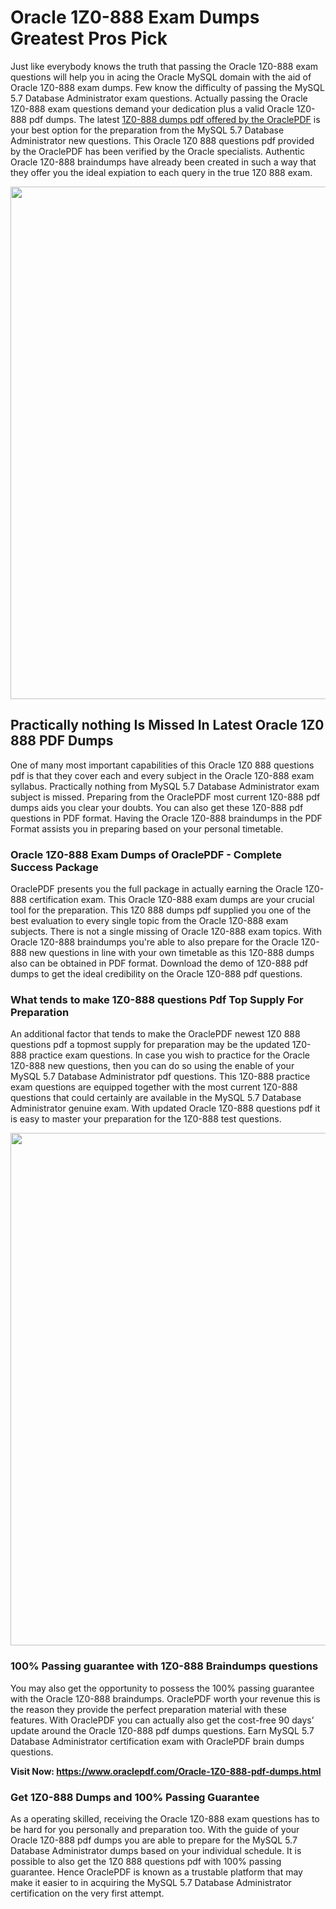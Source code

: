 <h1>Oracle 1Z0-888 Exam Dumps Greatest Pros Pick</h1>
<p>Just like everybody knows the truth that passing the Oracle 1Z0-888 exam questions will help you in acing the&nbsp;Oracle MySQL&nbsp;domain with the aid of Oracle 1Z0-888 exam dumps. Few know the difficulty of passing the MySQL 5.7 Database Administrator exam questions. Actually passing the Oracle 1Z0-888 exam questions demand your dedication plus a valid Oracle 1Z0-888 pdf dumps. The latest&nbsp;<a href="https://www.oraclepdf.com/Oracle-1Z0-888-pdf-dumps.html">1Z0-888 dumps pdf offered by the OraclePDF</a>&nbsp;is your best option for the preparation from the MySQL 5.7 Database Administrator new questions. This Oracle 1Z0 888 questions pdf provided by the OraclePDF has been verified by the Oracle specialists. Authentic Oracle 1Z0-888 braindumps have already been created in such a way that they offer you the ideal expiation to each query in the true 1Z0 888 exam.</p>
<p><a href="https://www.oraclepdf.com/Oracle-1Z0-888-pdf-dumps.html"><img src="https://i.ibb.co/mJY6Knz/1.png" width="820" /></a></p>
<h2>Practically nothing Is Missed In Latest Oracle 1Z0 888 PDF Dumps</h2>
<p>One of many most important capabilities of this Oracle 1Z0 888 questions pdf is that they cover each and every subject in the Oracle 1Z0-888 exam syllabus. Practically nothing from MySQL 5.7 Database Administrator exam subject is missed. Preparing from the OraclePDF most current 1Z0-888 pdf dumps aids you clear your doubts. You can also get these 1Z0-888 pdf questions in PDF format. Having the Oracle 1Z0-888 braindumps in the PDF Format assists you in preparing based on your personal timetable.</p>
<h3>Oracle 1Z0-888 Exam Dumps of OraclePDF - Complete Success Package</h3>
<p>OraclePDF presents you the full package in actually earning the Oracle 1Z0-888 certification exam. This Oracle 1Z0-888 exam dumps are your crucial tool for the preparation. This 1Z0 888 dumps pdf supplied you one of the best evaluation to every single topic from the Oracle 1Z0-888 exam subjects. There is not a single missing of Oracle 1Z0-888 exam topics. With Oracle 1Z0-888 braindumps you're able to also prepare for the Oracle 1Z0-888 new questions in line with your own timetable as this 1Z0-888 dumps also can be obtained in PDF format. Download the demo of 1Z0-888 pdf dumps to get the ideal credibility on the Oracle 1Z0-888 pdf questions.</p>
<h3>What tends to make 1Z0-888 questions Pdf Top Supply For Preparation</h3>
<p>An additional factor that tends to make the OraclePDF newest 1Z0 888 questions pdf a topmost supply for preparation may be the updated 1Z0-888 practice exam questions. In case you wish to practice for the Oracle 1Z0-888 new questions, then you can do so using the enable of your MySQL 5.7 Database Administrator pdf questions. This 1Z0-888 practice exam questions are equipped together with the most current 1Z0-888 questions that could certainly are available in the MySQL 5.7 Database Administrator genuine exam. With updated Oracle 1Z0-888 questions pdf it is easy to master your preparation for the 1Z0-888 test questions.</p>
<p><img src="https://i.ibb.co/TWQ7T6D/2.png" width="820" /></p>
<h3>100% Passing guarantee with 1Z0-888 Braindumps questions</h3>
<p>You may also get the opportunity to possess the 100% passing guarantee with the Oracle 1Z0-888 braindumps. OraclePDF worth your revenue this is the reason they provide the perfect preparation material with these features. With OraclePDF you can actually also get the cost-free 90 days&rsquo; update around the Oracle 1Z0-888 pdf dumps questions. Earn MySQL 5.7 Database Administrator certification exam with&nbsp;OraclePDF&nbsp;brain dumps questions.</p>
<p><strong>Visit Now: <a href="https://www.oraclepdf.com/Oracle-1Z0-888-pdf-dumps.html">https://www.oraclepdf.com/Oracle-1Z0-888-pdf-dumps.html</a></strong></p>
<h3>Get 1Z0-888&nbsp;Dumps&nbsp;and 100% Passing Guarantee</h3>
<p>As a operating skilled, receiving the Oracle 1Z0-888 exam questions has to be hard for you personally and preparation too. With the guide of your Oracle 1Z0-888 pdf dumps you are able to prepare for the MySQL 5.7 Database Administrator dumps based on your individual schedule. It is possible to also get the 1Z0 888 questions pdf with 100% passing guarantee. Hence OraclePDF is known as a trustable platform that may make it easier to in acquiring the MySQL 5.7 Database Administrator certification on the very first attempt.</p>
